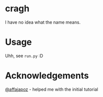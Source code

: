 # cragh

I have no idea what the name means.


# Usage

Uhh, see `run.py` :D


# Acknowledgements
[@affajapoz](https://github.com/affajapoz) - helped me with the initial tutorial
